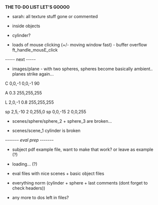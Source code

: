 
**THE TO-DO LIST LET'S GOOOO**

 - sarah: all texture stuff gone or commented

- inside objects

- cylinder?

 - loads of mouse clicking (+/- moving window fast) - buffer overflow ft_handle_mousE_click


 ----- next -----

- images/plane - with two spheres, spheres become basically ambient.. 
	planes strike again...

C              0,0,-1      0,0,-1     90

A               0.3      255,255,255

L               2,0,-1     0.8     255,255,255

sp              2,5,-10       2    0,255,0
sp               0,0,-15      2      0,0,255

 - scenes/sphere/sphere_2 + sphere_3 are broken...

 - scenes/scene_1 cylinder is broken



*------- eval prep -------*

- subject pdf example file, want to make that work? or leave as example (?)

- loading... (?)

- eval files with nice scenes + basic object files

- everything norm (cylinder + sphere + last comments (dont forget to check headers))

- any more to dos left in files?






